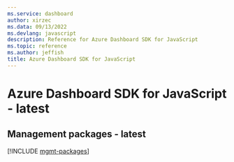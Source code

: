 ```yaml
---
ms.service: dashboard
author: xirzec
ms.data: 09/13/2022
ms.devlang: javascript
description: Reference for Azure Dashboard SDK for JavaScript
ms.topic: reference
ms.author: jeffish
title: Azure Dashboard SDK for JavaScript
---
```

# Azure Dashboard SDK for JavaScript - latest

## Management packages - latest
[!INCLUDE [mgmt-packages](dashboard-mgmt-index.md)]
